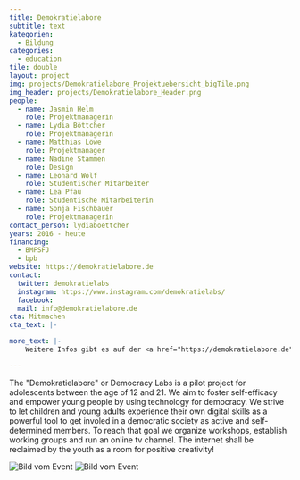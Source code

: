 ```yaml
---
title: Demokratielabore
subtitle: text
kategorien:
  - Bildung
categories:
  - education
tile: double
layout: project
img: projects/Demokratielabore_Projektuebersicht_bigTile.png
img_header: projects/Demokratielabore_Header.png
people:
  - name: Jasmin Helm
    role: Projektmanagerin
  - name: Lydia Böttcher
    role: Projektmanagerin
  - name: Matthias Löwe
    role: Projektmanager
  - name: Nadine Stammen
    role: Design
  - name: Leonard Wolf
    role: Studentischer Mitarbeiter
  - name: Lea Pfau
    role: Studentische Mitarbeiterin
  - name: Sonja Fischbauer
    role: Projektmanagerin
contact_person: lydiaboettcher
years: 2016 - heute
financing:
  - BMFSFJ
  - bpb
website: https://demokratielabore.de
contact:
  twitter: demokratielabs
  instagram: https://www.instagram.com/demokratielabs/
  facebook:
  mail: info@demokratielabore.de
cta: Mitmachen
cta_text: |-

more_text: |-
    Weitere Infos gibt es auf der <a href="https://demokratielabore.de">Website</a> der Demokratielabore.

---
```

The "Demokratielabore" or Democracy Labs is a pilot project for adolescents between the age of 12 and 21. We aim to foster self-efficacy and empower young people by using technology for democracy.
We strive to let children and young adults experience their own digital skills as a powerful tool to get involed in a democratic society as active and self-determined members. To reach that goal we organize workshops, establish working groups and run an online tv channel. The internet shall be reclaimed by the youth as a room for positive creativity!

![Bild vom Event](/files/projects/demokratielabore_img_1.jpg)
![Bild vom Event](/files/projects/demokratielabore_img_2.jpg)
